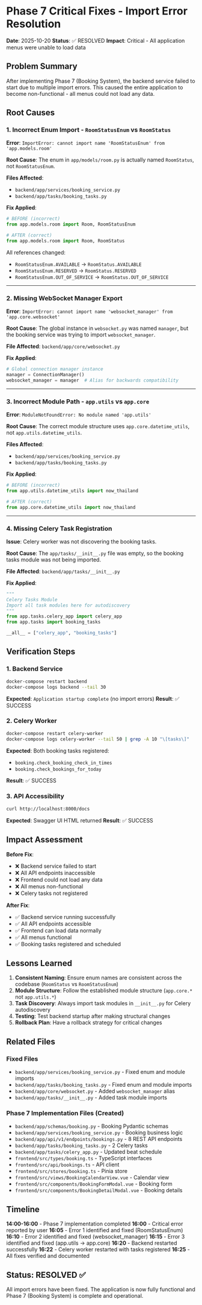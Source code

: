 # Phase 7 Critical Fixes - Import Error Resolution

**Date**: 2025-10-20
**Status**: ✅ RESOLVED
**Impact**: Critical - All application menus were unable to load data

## Problem Summary

After implementing Phase 7 (Booking System), the backend service failed to start due to multiple import errors. This caused the entire application to become non-functional - all menus could not load any data.

## Root Causes

### 1. Incorrect Enum Import - `RoomStatusEnum` vs `RoomStatus`
**Error**: `ImportError: cannot import name 'RoomStatusEnum' from 'app.models.room'`

**Root Cause**: The enum in `app/models/room.py` is actually named `RoomStatus`, not `RoomStatusEnum`.

**Files Affected**:
- `backend/app/services/booking_service.py`
- `backend/app/tasks/booking_tasks.py`

**Fix Applied**:
```python
# BEFORE (incorrect)
from app.models.room import Room, RoomStatusEnum

# AFTER (correct)
from app.models.room import Room, RoomStatus
```

All references changed:
- `RoomStatusEnum.AVAILABLE` → `RoomStatus.AVAILABLE`
- `RoomStatusEnum.RESERVED` → `RoomStatus.RESERVED`
- `RoomStatusEnum.OUT_OF_SERVICE` → `RoomStatus.OUT_OF_SERVICE`

---

### 2. Missing WebSocket Manager Export
**Error**: `ImportError: cannot import name 'websocket_manager' from 'app.core.websocket'`

**Root Cause**: The global instance in `websocket.py` was named `manager`, but the booking service was trying to import `websocket_manager`.

**File Affected**: `backend/app/core/websocket.py`

**Fix Applied**:
```python
# Global connection manager instance
manager = ConnectionManager()
websocket_manager = manager  # Alias for backwards compatibility
```

---

### 3. Incorrect Module Path - `app.utils` vs `app.core`
**Error**: `ModuleNotFoundError: No module named 'app.utils'`

**Root Cause**: The correct module structure uses `app.core.datetime_utils`, not `app.utils.datetime_utils`.

**Files Affected**:
- `backend/app/services/booking_service.py`
- `backend/app/tasks/booking_tasks.py`

**Fix Applied**:
```python
# BEFORE (incorrect)
from app.utils.datetime_utils import now_thailand

# AFTER (correct)
from app.core.datetime_utils import now_thailand
```

---

### 4. Missing Celery Task Registration
**Issue**: Celery worker was not discovering the booking tasks.

**Root Cause**: The `app/tasks/__init__.py` file was empty, so the booking tasks module was not being imported.

**File Affected**: `backend/app/tasks/__init__.py`

**Fix Applied**:
```python
"""
Celery Tasks Module
Import all task modules here for autodiscovery
"""
from app.tasks.celery_app import celery_app
from app.tasks import booking_tasks

__all__ = ["celery_app", "booking_tasks"]
```

## Verification Steps

### 1. Backend Service
```bash
docker-compose restart backend
docker-compose logs backend --tail 30
```

**Expected**: `Application startup complete` (no import errors)
**Result**: ✅ SUCCESS

### 2. Celery Worker
```bash
docker-compose restart celery-worker
docker-compose logs celery-worker --tail 50 | grep -A 10 "\[tasks\]"
```

**Expected**: Both booking tasks registered:
- `booking.check_booking_check_in_times`
- `booking.check_bookings_for_today`

**Result**: ✅ SUCCESS

### 3. API Accessibility
```bash
curl http://localhost:8000/docs
```

**Expected**: Swagger UI HTML returned
**Result**: ✅ SUCCESS

## Impact Assessment

**Before Fix**:
- ❌ Backend service failed to start
- ❌ All API endpoints inaccessible
- ❌ Frontend could not load any data
- ❌ All menus non-functional
- ❌ Celery tasks not registered

**After Fix**:
- ✅ Backend service running successfully
- ✅ All API endpoints accessible
- ✅ Frontend can load data normally
- ✅ All menus functional
- ✅ Booking tasks registered and scheduled

## Lessons Learned

1. **Consistent Naming**: Ensure enum names are consistent across the codebase (`RoomStatus` vs `RoomStatusEnum`)
2. **Module Structure**: Follow the established module structure (`app.core.*` not `app.utils.*`)
3. **Task Discovery**: Always import task modules in `__init__.py` for Celery autodiscovery
4. **Testing**: Test backend startup after making structural changes
5. **Rollback Plan**: Have a rollback strategy for critical changes

## Related Files

### Fixed Files
- `backend/app/services/booking_service.py` - Fixed enum and module imports
- `backend/app/tasks/booking_tasks.py` - Fixed enum and module imports
- `backend/app/core/websocket.py` - Added `websocket_manager` alias
- `backend/app/tasks/__init__.py` - Added task module imports

### Phase 7 Implementation Files (Created)
- `backend/app/schemas/booking.py` - Booking Pydantic schemas
- `backend/app/services/booking_service.py` - Booking business logic
- `backend/app/api/v1/endpoints/bookings.py` - 8 REST API endpoints
- `backend/app/tasks/booking_tasks.py` - 2 Celery tasks
- `backend/app/tasks/celery_app.py` - Updated beat schedule
- `frontend/src/types/booking.ts` - TypeScript interfaces
- `frontend/src/api/bookings.ts` - API client
- `frontend/src/stores/booking.ts` - Pinia store
- `frontend/src/views/BookingCalendarView.vue` - Calendar view
- `frontend/src/components/BookingFormModal.vue` - Booking form
- `frontend/src/components/BookingDetailModal.vue` - Booking details

## Timeline

**14:00-16:00** - Phase 7 implementation completed
**16:00** - Critical error reported by user
**16:05** - Error 1 identified and fixed (RoomStatusEnum)
**16:10** - Error 2 identified and fixed (websocket_manager)
**16:15** - Error 3 identified and fixed (app.utils → app.core)
**16:20** - Backend restarted successfully
**16:22** - Celery worker restarted with tasks registered
**16:25** - All fixes verified and documented

## Status: RESOLVED ✅

All import errors have been fixed. The application is now fully functional and Phase 7 (Booking System) is complete and operational.
